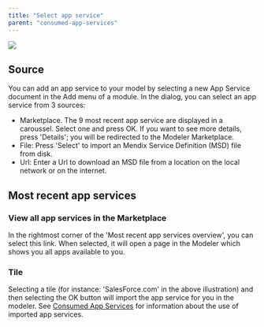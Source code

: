 ```yaml
---
title: "Select app service"
parent: "consumed-app-services"
---
```



![](attachments/16713704/16843895.png)

## Source

You can add an app service to your model by selecting a new App Service document in the Add menu of a module. In the dialog, you can select an app service from 3 sources:

*   Marketplace. The 9 most recent app service are displayed in a caroussel. Select one and press OK. If you want to see more details, press 'Details'; you will be redirected to the Modeler Marketplace.
*   File: Press 'Select' to import an Mendix Service Definition (MSD) file from disk.
*   Url: Enter a Url to download an MSD file from a location on the local network or on the internet.

## Most recent app services

### View all app services in the Marketplace

In the rightmost corner of the 'Most recent app services overview', you can select this link. When selected, it will open a page in the Modeler which shows you all apps available to you.

### Tile

Selecting a tile (for instance: 'SalesForce.com' in the above illustration) and then selecting the OK button will import the app service for you in the modeler. See [Consumed App Services](consumed-app-services) for information about the use of imported app services.
